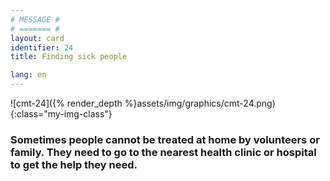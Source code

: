 ```yaml
---
# MESSAGE #
# ======= #
layout: card
identifier: 24
title: Finding sick people

lang: en
---
```


![cmt-24]({% render_depth %}assets/img/graphics/cmt-24.png){:class="my-img-class"}

### Sometimes people cannot be treated at home by volunteers or family. They need to go to the nearest health clinic or hospital to get the help they need.
